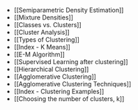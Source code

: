 - [[Semiparametric Density Estimation]]
- [[Mixture Densities]]
- [[Classes vs. Clusters]]
- [[Cluster Analysis]]
- [[Types of Clustering]]
- [[Index - K Means]]
- [[E-M Algorithm]]
- [[Supervised Learning after clustering]]
- [[Hierarchical Clustering]]
- [[Agglomerative Clustering]]
- [[Agglomerative Clustering Techniques]]
- [[Index - Clustering Examples]] 
- [[Choosing the number of clusters, k]]

